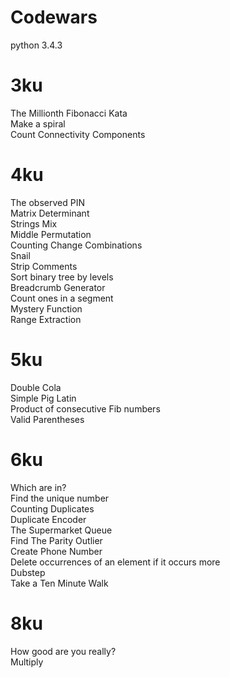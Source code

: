 Codewars
=============
python 3.4.3

# 3ku
 The Millionth Fibonacci Kata<br>
 Make a spiral<br>
 Count Connectivity Components<br>

# 4ku
 The observed PIN<br>
 Matrix Determinant<br>
 Strings Mix<br>
 Middle Permutation<br>
 Counting Change Combinations<br>
 Snail<br>
 Strip Comments<br>
 Sort binary tree by levels<br>
 Breadcrumb Generator<br>
 Count ones in a segment<br>
 Mystery Function<br>
 Range Extraction<br>

# 5ku
 Double Cola<br>
 Simple Pig Latin<br>
 Product of consecutive Fib numbers<br>
 Valid Parentheses<br>

# 6ku
 Which are in?<br>
 Find the unique number<br>
 Counting Duplicates<br>
 Duplicate Encoder<br>
 The Supermarket Queue<br>
 Find The Parity Outlier<br>
 Create Phone Number<br>
 Delete occurrences of an element if it occurs more <br>
 Dubstep<br>
 Take a Ten Minute Walk<br>

# 8ku
 How good are you really?<br>
 Multiply<br>
